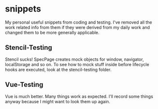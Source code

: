 # snippets

My personal useful snippets from coding and testing. I've removed all the work related info from them if they were derived from my daily work and changed them to be more generally applicable.

## Stencil-Testing

Stencil sucks! SpecPage creates mock objects for window, navigator, localStorage and so on.
To see how to mock stuff inside before lifecycle hooks are executed, look at the stencil-testing folder.

## Vue-Testing

Vue is much better. Many things work as expected. I'll record some things anyway because I might want to look them up again.
